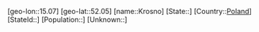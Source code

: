 ﻿---
location: [52.05,15.07]
type: City
tags:
- geo/City


SpocWebEntityId: 31664
isDeleted: false
confidential: public

---
[geo-lon::15.07]
[geo-lat::52.05]
[name::Krosno]
[State::]
[Country::[Poland](geo/Continent/Europe/Poland.md)]
[StateId::]
[Population::]
[Unknown::]

